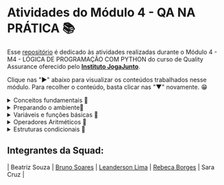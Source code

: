 # Atividades do Módulo 4 - QA NA PRÁTICA 📚

Esse [repositório](https://github.com/LeanDevLima/Squad02_M4) é dedicado às atividades realizadas durante o Módulo 4 - M4 - LÓGICA DE PROGRAMAÇÃO COM PYTHON do curso de Quality Assurance oferecido pelo [**Instituto JogaJunto**](https://www.jogajuntoinstituto.org/). 

Clique nas "►" abaixo para visualizar os conteúdos trabalhados nesse módulo. Para recolher o conteúdo, basta clicar nas "▼" novamente. 😁

<details>
<summary> Conceitos fundamentais 🌟</summary>

<details>
<summary>🚀 Descrição da 1ª Atividade: 🌟</summary>
<br>
🔍 A turma será dividida em duplas. Cada dupla será composta por uma pessoa no papel de INSTRUTOR e outra no de EXECUTOR - decidam quem será quem. A seguir, liberaremos dois arquivos, um nomeado como INSTRUTOR(A) e outro como EXECUTOR(A). INSTRUTOR(A) fará o download APENAS do arquivo nomeado como INSTRUTOR(A). EXECUTOR(A) fará o download APENAS do arquivo nomeado como EXECUTOR. Sigam as instruções encontradas nos respectivos arquivos, respeitando os tempos de realização da atividade.

<br>

 - Essa atividade fizemos em Squad.

Essa atividade foi uma experiência emocionante e colaborativa que envolveu comunicação e cooperação para atingir um objetivo final: a criação de uma forma geométrica, que, no nosso caso, acabou sendo um triângulo. O elemento surpresa foi a chave para tornar a atividade divertida e desafiadora.

A turma foi dividida em squads, cada squad tinha dois papéis definidos: um instrutor e um executor. Os instrutores tinham a responsabilidade de fazer o download exclusivamente do arquivo nomeado como INSTRUTOR(A), enquanto os executores faziam o download apenas do arquivo EXECUTOR(A). Essa divisão de tarefas criou uma dinâmica interessante, onde os instrutores tinham que fornecer informações claras e precisas para que os executores pudessem realizar a tarefa corretamente, mas não podiam falar qual seria o desenho final.

A atividade exigiu habilidades de comunicação eficaz, já que os instrutores precisavam explicar as instruções contidas no arquivo INSTRUTOR(A) de maneira concisa e compreensível. Ao mesmo tempo, os executores precisavam estar atentos às instruções e seguir o cronograma estabelecido para a atividade.

À medida que a atividade avançava começamos a perceber que a cooperação era essencial para atingir o objetivo final de forma eficaz e dentro do prazo. O trabalho em equipe se tornou fundamental, com os membros das squads trocando ideias, esclarecendo dúvidas e apoiando-se mutuamente.

No final, quando todas as etapas foram concluídas, revelamos qual era a forma geométrica que estávamos descrevendo, e foi surpreendente perceber como cada uma delas tinha um triângulo em comum, apesar das abordagens e instruções variadas. Isso ressaltou a importância da clareza na comunicação e da cooperação no trabalho em equipe.

Como um dos instrutores, tive a oportunidade de dar as intruções, garantindo que as instruções fossem compreendidas e seguidas. Foi uma experiência gratificante ver como a cooperação e a comunicação eficaz levaram ao sucesso da atividade e à criação do triângulo. No geral, a atividade em squad foi uma combinação perfeita de desafio, diversão e aprendizado sobre a importância da colaboração.

</details>

<details>
<summary>🚀 Descrição da 2ª Atividade: 🌟</summary>
<br>

🔍Em SQUADs. Leiam o case a seguir, que conta como é o processo de pedidos na loja de bolos "DELÍCIAS DE JOGAR JUNTO". Depois, acessem o site  whimsical, onde realizará a atividade. Caso os integrantes do grupo tenham alguma dificuldade para acessar o whimsical, baixem o arquivo PPT "Fluxo de Atendimento", que contém algumas formas geométricas de um fluxograma e realizem a atividade nesse arquivo. Usem formas geométricas (retângulos, losangos, círculos, setas) para representar cada etapa do processo de venda do bolo. Usem setas para mostrar a direção do fluxo, conectando as etapas. Utilizem as formas corretas para representar decisões, início, fim, entre outras partes.

___
Case: 

### O pedido de Maria ###

Maria ligou para encomendar um bolo para o aniversário de sua mãe. A atendente perguntou se ela teria algum sabor de preferência, mas Maria estava em dúvida.

A atendente falou sobre as opções disponíveis no dia - chocolate, baunilha e morango e Maria escolheu o bolo de chocolate, fornecendo detalhes sobre tamanho, data e horário de entrega.

A atendente perguntou algumas informações pessoais para registrar no sistema como, nome, endereço e número de telefone.

Ao final, antes de enviar o link para pagamento, ela confirmou o pedido e o preço e perguntou qual seria a forma de pagamento.

Após confirmar tudo, Maria recebeu em seu whatsapp um número de confirmação de pedido e um arquivo PDF com o comprovante de pagamento. 

<img src="Atividades\deliciasDe_Jj.jpg">

___

- Nessa atividade criamos primeiro um rascunho de como ficaria o fluxo:

___

**Início**
-> Representado por um retângulo com a palavra "Início"

**Recebimento de Ligação**
-> Representado por um retângulo com "Recebimento de Ligação"

**Pergunta sobre Sabor**
-> Representado por um retângulo com "Pergunta sobre Sabor"
-> Uma seta conecta "Recebimento de Ligação" a "Pergunta sobre Sabor"

**Opções Disponíveis**
-> Representado por um losango com "Opções Disponíveis"
-> Conectado a "Pergunta sobre Sabor" com uma seta
-> Saída de "Opções Disponíveis" para as opções: "Chocolate", "Baunilha", "Morango"

**Escolha de Sabor**
-> Representado por um retângulo com "Escolha de Sabor"
-> Conectado aos sabores do losango com setas
-> Saída para "Detalhes do Bolo" com uma seta

**Detalhes do Bolo**
-> Representado por um retângulo com "Detalhes do Bolo"
-> Conectado a "Escolha de Sabor" com uma seta

**Informações Pessoais**
-> Representado por um retângulo com "Informações Pessoais"
-> Conectado a "Detalhes do Bolo" com uma seta

**Confirmação do Pedido**
-> Representado por um losango com "Confirmação do Pedido"
-> Conectado a "Informações Pessoais" com uma seta
-> Saída para "Forma de Pagamento" e "Cancelar Pedido"

**Forma de Pagamento**
-> Representado por um retângulo com "Forma de Pagamento"
-> Conectado a "Confirmação do Pedido" com uma seta

**Geração de Número de Confirmação e Comprovante de Pagamento**
-> Representado por um retângulo com "Geração de Número de Confirmação e Comprovante de Pagamento"
-> Conectado a "Forma de Pagamento" com uma seta

**Fim**
-> Representado por um retângulo com a palavra "Fim"
-> Conectado a "Geração de Número de Confirmação e Comprovante de Pagamento" com uma seta

___

- Em seguida, baseando-se no nosso rascunho criamos o fluxograma conforme solicitado o enunciado da atividade:

___

```mermaid
graph TD;
    A["Início"] --> B["Recebimento de Ligação"];
    B --> C["Pergunta sobre Sabor"];
    C -->|Opções Disponíveis| D["Opções Disponíveis"];
    C -->|Escolha de Sabor| E["Escolha de Sabor"];
    D -->|Chocolate| E;
    D -->|Baunilha| E;
    D -->|Morango| E;
    E --> F["Detalhes do Bolo"];
    F --> G["Informações Pessoais"];
    G --> H["Confirmação do Pedido"];
    G --> I["Cancelar Pedido"];
    H --> J["Forma de Pagamento"];
    J --> K["Geração de Número de Confirmação e Comprovante de Pagamento"];
    K --> L["Fim"];
    I --> L;

```

Obs: O enunciado desta atividade recomendou o uso da ferramenta Whimsical, que foi seguido conforme instruído. No entanto, para melhorar a visualização neste repositório, optei por apresentar o diagrama usando o estilo de formatação Mermaid.

</details>
</details>

<details>
<summary>Preparando o ambiente🌟</summary>
<br>

<details>
<summary>🚀 Descrição da 3ª Atividade: 🌟</summary>
<br>

🔍EM SQUADs. Escrevam um PROMPT no chatGPT, em busca da definição dos três conceitos abaixo, relacionados com o uso do Git: 

 TRACKING - COMMIT - BRANCHES - MERGE

Em seguida, discutam sobre os temas e escolham um integrante do SQUAD que, caso sorteado, deverá explicar para a turma o conceito, dando um exemplo.

- Essa atividade foi feita durante a aula, abaixo segue o que foi realizado em grupo e discutido com toda a turma com algumas considerações minhas:

No Chat GPT inseri as seguintes informações:

    Por favor, forneça definições claras e detalhadas dos seguintes conceitos relacionados ao uso do Git:

    TRACKING - Descreva o que significa 'tracking' em relação ao Git e como ele é usado para monitorar alterações em repositórios.

    COMMIT - Explique o conceito de 'commit' no Git, incluindo sua finalidade e como ele é utilizado para registrar alterações no histórico de um projeto.

    BRANCHES - Defina o termo 'branches' no contexto do Git, destacando sua importância na organização do desenvolvimento de software.

    MERGE - Descreva o que significa 'merge' em Git, como é realizado e em que situações é útil para combinar diferentes linhas de desenvolvimento.

    Desde já agradeço pelas definições para melhor compreensão destes conceitos relacionados ao Git.

---
Pedi 'por favor' e agradeci no final porque se um dia essa ferramenta virar algo parecido com a [SkyNet](https://pt.wikipedia.org/wiki/Skynet) vão perceber que eu era um ser humano legal e pode ser que minha vida seja poupada. 🫠 

[![](Atividades\Skynet.png)](https://medium.com/data-driven-fiction/the-skynet-moment-looms-with-chatgpt-5ec9714f2750)

---

Esse foi o resultado apresentado:


Claro, aqui estão as definições detalhadas dos conceitos relacionados ao Git:

1. **TRACKING**:

   No contexto do Git, "tracking" refere-se à capacidade de um repositório local de acompanhar as alterações feitas em um repositório remoto. Quando você clona um repositório remoto para o seu ambiente local, o Git estabelece uma relação de rastreamento entre o seu repositório local e o repositório remoto. Isso permite que você saiba se as alterações foram feitas no repositório remoto desde a última vez que você sincronizou.

   O rastreamento é útil para manter seu repositório local atualizado e garantir que você esteja trabalhando com a versão mais recente do código. Para atualizar seu repositório local com as alterações do repositório remoto, você pode usar comandos como `git pull`.

2. **COMMIT**:

   No Git, um "commit" é uma operação que registra uma alteração específica no histórico de um projeto. Cada commit é uma captura instantânea do estado do projeto em um determinado momento. Os commits são usados para rastrear o progresso do desenvolvimento, facilitar a colaboração e permitir a reversão a versões anteriores do código.

   Cada commit inclui uma mensagem que descreve as alterações feitas. Essas mensagens são cruciais para entender o propósito de cada commit. Os commits também têm identificadores únicos chamados de "hashes" que os tornam identificáveis e recuperáveis.

3. **BRANCHES**:

   Em Git, "branches" (ramos) são caminhos de desenvolvimento separados que permitem que você trabalhe em recursos ou correções de bugs independentemente do ramo principal do projeto (normalmente chamado de "branch master" ou "branch principal"). Cada branch representa uma linha de desenvolvimento isolada, onde você pode adicionar, modificar e excluir arquivos sem afetar outros ramos.

   Branches são úteis para organizar o desenvolvimento, permitindo que várias equipes ou desenvolvedores individuais trabalhem em paralelo sem interferir no trabalho uns dos outros. Quando o desenvolvimento em um branch é concluído, você pode fundir (merge) as alterações de volta ao branch principal.

4. **MERGE**:

   "Merge" em Git se refere ao processo de combinar as alterações de um branch em outro. Isso é comumente usado para incorporar as alterações feitas em um branch de desenvolvimento de recurso ou correção de bug de volta ao branch principal (como o master).

   O merge é útil quando você deseja unir diferentes linhas de desenvolvimento e consolidar as alterações. O Git usa algoritmos para combinar automaticamente as alterações, mas podem ocorrer conflitos se duas alterações conflitantes forem feitas na mesma parte de um arquivo. Nesses casos, você precisa resolver os conflitos manualmente.


</details>

<details>
<summary>🚀 Descrição da 4ª Atividade: 🌟</summary>
<br>

🔍EM SQUADS. Utilizando seus conhecimentos, crie seu repositório (local e na nuvem) e faça seus primeiros commit e push! Discussão após atividade. 

Como foi a experiência? | Houve alguma dificuldade? | Como os integrantes do SQUAD se relacionaram? | Fariam algo diferente? O que? | Como se sentiram nesse processo?

- Para essa atividade vou considerar esse mesmo [repositório](https://github.com/LeanDevLima/Squad02_M4).

Fiz uso da extensão [Git Graph](https://marketplace.visualstudio.com/items?itemName=mhutchie.git-graph) para demonstrar a execução dessa atividade.

<img src="Atividades\atividade4.png">

<br>

No que diz respeito à experiência resultante desta atividade, observamos que alguns membros da turma demonstraram um maior domínio do conceito de Git, enquanto outros estavam menos familiarizados. Trabalhamos em conjunto, auxiliando-nos mutuamente, para garantir que todos pudessem concluir com sucesso a atividade.


</details>

<details>
<summary>🚀 Descrição da 5ª Atividade: 🌟</summary>
<br>

🔍EM SQUADS Realizem os passos detalhados a seguir: Clone o repositório que você criou. Agora você vai criar uma branch e subir arquivos diferentes em cada uma dela. Mescle as branchs.

- Para essa atividade vou considerar esse mesmo [repositório](https://github.com/LeanDevLima/Squad02_M4). Fiz uso da extensão [Git Graph](https://marketplace.visualstudio.com/items?itemName=mhutchie.git-graph) para demonstrar a execução dessa atividade.

1- Primeiramente criei duas branchs, branch1 e branch2.

<img src="Atividades\branchs.png">

2- Em seguida criei um arquivo em cada branch, commitBranch1.py na branch1 e commitBranch2.py na branch2 (ambos estão na pasta 'Atividades' desse repositório).

<img src="Atividades\arquivosBranchs.png">

Por fim fiz um merge dessas branches, transformando as duas na branch1.

<img src="Atividades\mergeBranchs.png">


--- 
As etapas seguintes, decidi executar os comando direto pelo terminal para agilizar a conclusão da atividade.

---
3- Usando o comando 'git checkout main' retornei para a branch principal, e usei o comando 'git merge branch1' pegar as alterações da branch1 e inserir na main.

<img src="Atividades\merge_toMain.png">


4- Como não pretendo usar outras branchs nesse repositório fiz a exclusão das mesmas para trabalhar apenas com a branch original (main). O comando para tal é o 'git branch -d (nome da branch)', e para forçar essa ação o comando é quase o mesmo: git branch -D (nome da branch). 

Eu optei pela segunda opção, dei um git branch -D branch2 só por garantia (vai que né 😅) e depois excluí a branch1 e usei o comando git branch para confirmar se somente a branch principal main estava em uso.

<img src="Atividades\deleteBranchs.png"  width="800" height="280">


5- E por fim, subi as informações para o Github.

<img src="Atividades\push_toMain.png">

6- Resultado final no Graph:

<img src="Atividades\finalGraph.png">


<br>


Quando se trata da experiência obtida com esta atividade, vimos um resultado semelhante ao da atividade anterior. Notamos que alguns colegas da turma demonstraram um nível mais elevado de conhecimento sobre o conceito do Git, enquanto outros estavam menos familiarizados com ele. Trabalhamos em equipe, apoiando uns aos outros, a fim de assegurar que todos pudessem concluir a atividade com êxito.

</details>

</details>

<details>
<summary>Variáveis e funções básicas 🌟</summary>
<br>


<details>
<summary>🚀 Descrição da 6ª Atividade: 🌟</summary>
<br>

🔍Individualmente: No primeiro bloco, imprima o título "DESAFIO DO CAÍQUE" na tela e, no segundo bloco, realize uma soma simples dos números 145 e 234.


```python
# Primeiro bloco
print("DESAFIO DO CAÍQUE")

# Segundo bloco
resultado = 145 + 234
print("A soma de 145 e 234 é:", resultado)

```

O arquivo dessa atividade está nesse repositório dentro da pasta Atividades: Atividades\Atividade6.py.


</details>


<details>
<summary>🚀 Descrição da 7ª Atividade: 🌟</summary>
<br>

🔍Leiam o caso abaixo e executem usando Python. 
A loja "ROUPAS SA" tem 2000 clientes e quer enviar mensagens nominais a cada um. A mensagem seria a seguinte:

"Olá, PAULA MARTINS. Em JANEIRO você realizou uma compra no valor de R$500,00 e ganhou um desconto de 10% em sua próxima compra. Use o cupom PAULAÉ10."



```python

clientes = [
    {"nome": "Paula Martins", "mes_compra": "Janeiro", "valor_compra": 500.00},
    {"nome": "Lean Lima", "mes_compra": "Setembro", "valor_compra": 1000.00},
    {"nome": "Caique DesafioJJ", "mes_compra": "Dezembro", "valor_compra": 2000.00}
    # É possível adicionar mais clientes nessa parte, basta seguir a mesma formatação do exemplo acima.
]

for cliente in clientes:
    nome_completo = cliente["nome"]
    partes_nome = nome_completo.split()  
    primeiro_nome = partes_nome[0]  
    mes_compra = cliente["mes_compra"]
    valor_compra = cliente["valor_compra"]
    desconto = valor_compra * 0.10

    mensagem = f"Olá, {primeiro_nome}. Em {mes_compra} você realizou uma compra no valor de R${valor_compra:.2f} e ganhou um desconto de 10% em sua próxima compra. Use o cupom {primeiro_nome.upper()}É10."

    print(mensagem)


```

O arquivo dessa atividade está nesse repositório dentro da pasta Atividades: Atividades\Atividade7.py.

</details>

<details>
<summary>🚀 Descrição da 8ª Atividade: 🌟</summary>
<br>

🔍EM SQUAD Objetivo da atividade: Praticar os conceitos vistos até aqui. Como: Faça um programa que capture o nome do usuário, altura em metros, idade e imprima esses dados na tela. 

```python

nome = input("Digite seu nome: ")
altura = int(input("Digite sua altura em centímetros: "))
idade = int(input("Digite sua idade: "))

print("Nome:", nome)
print("Altura:", altura, "centímetros")
print("Idade:", idade, "anos")

```

O arquivo dessa atividade está nesse repositório dentro da pasta Atividades: Atividades\Atividade8.py.

</details>

<details>
<summary>🚀 Descrição da 9ª Atividade: 🌟</summary>
<br>

🔍CONTINUE EM CASA. Agora, implemente uma nova Feature: a funcionalidade de notas. Para isso, insira duas variáveis com espaço para o input e uma terceira com o valor somado da operação. Lembre-se que o tipo de dado retornado da função input, é sempre uma string.
Ao encerrar, faça o push para seu repositório do github e compartilhe o link com a pessoa facilitadora.

```python

nota1 = float(input("Digite a primeira nota: "))
nota2 = float(input("Digite a segunda nota: "))

print("A soma das notas é:", nota1 + nota2)
print("A média das notas é:", (nota1 + nota2)/2)

# Acrescentei a média pois quando fiz somente a soma fiquei com a impressão que estava faltando alguma coisa 😅

```

O arquivo dessa atividade está nesse repositório dentro da pasta Atividades: Atividades\Atividade9.py.

</details>

</details>

<details>
<summary>Operadores Aritméticos 🌟</summary>
<br>

<details>
<summary>🚀 Descrição da 10ª Atividade: 🌟</summary>
<br>

🔍 Em SQUADs Mini Case 1: Idade do Pet e Lucro do PETSHOP A dona de um PETSHOP quer criar um programa para calcular a idade dos cachorros de seus clientes em "anos de cachorro". Como os pets envelhecem de maneira diferente dos humanos - cada ano humano corresponde a 7 do Cachorro. Desafio: Crie um programa Python que calcule a idade de cachorro com base na idade humana. O que seu programa deve conter: 

- Solicitar ao usuário a idade humana do pet (um número inteiro);
- Calcular a idade do pet, levando em consideração que cada ano da idade humana corresponde a 7;
- Exibir a idade do pet ao usuário;
- Além disso, ela deseja calcular, a cada 12 meses, o lucro obtido por banho e por cachorro. 

VALORES POR BANHO X CUSTO POR BANHO

- Cachorro de grande porte: BANHO: R$75,00 | CUSTO: R$20,00
- Cachorro de médio porte: BANHO: R$60,00 | CUSTO: 15,00
- Cachorro de médio porte: BANHO: R$50,00 | CUSTO: R$5,00
- Exemplo: Se um animal de grande porte tomar 10 banhos em 12 meses, no final, o programa deve imprimir a seguinte informação:

      Olá, Tuco tem 35 anos e nos últimos 12 meses o lucro com  este animal foi de R$550,00

```python

def calcular_idade_cachorro():
    idade_humana = int(input("Digite a idade humana do seu pet: "))
    idade_cachorro = idade_humana * 7
    return idade_cachorro

def calcular_lucro_banho(porte, num_banhos):
    precos = {
        "grande": {"banho": 75.00, "custo": 20.00},
        "medio": {"banho": 60.00, "custo": 15.00},
        "pequeno": {"banho": 50.00, "custo": 5.00}
    }

    banho = precos[porte]["banho"]
    custo = precos[porte]["custo"]
    lucro = (banho - custo) * num_banhos
    return lucro

idade_cachorro = calcular_idade_cachorro()
print(f"Seu pet tem {idade_cachorro} anos.")

num_banhos = int(input("Quantos banhos seu pet tomou nos últimos 12 meses? "))
porte_pet = input("Qual é o porte do seu pet (grande, medio, pequeno)? ").lower()

lucro_total = calcular_lucro_banho(porte_pet, num_banhos)

print(f"Nos últimos 12 meses, o lucro com o pet foi de R${lucro_total:.2f}.")

```
O arquivo dessa atividade está nesse repositório dentro da pasta Atividades: Atividades\Atividade10.py.

</details>

<details>
<summary>🚀 Descrição da 11ª Atividade: 🌟</summary>
<br>

🔍 Mini Case 2: Notas dos alunos. Desafio: Fazer um programa que some 4 notas e, no final, tenha a média aritmética dessas notas. O que seu programa deve conter: 
- Um input onde cada interação tenha um texto.
- No final, seu programa deverá ter o output:
  
      “Olá, Caique! Sua média é: 10 pontos”

```python
nota1 = float(input("Digite a primeira nota: "))
nota2 = float(input("Digite a segunda nota: "))
nota3 = float(input("Digite a terceira nota: "))
nota4 = float(input("Digite a quarta nota: "))


media = (nota1 + nota2 + nota3 + nota4) / 4


nome = input("Digite seu nome: ")

print(f"Olá, {nome}! Sua média é: {media} pontos")

```

O arquivo dessa atividade está nesse repositório dentro da pasta Atividades: Atividades\Atividade11.py.

</details>


<details>
<summary>🚀 Descrição da 12ª Atividade: 🌟</summary>
<br>

🔍Mini Case 2: Notas dos alunos. Desafio: Fazer um programa que some 4 notas e, no final, tenha a média aritmética dessas notas. O que seu programa deve conter:

- Um input onde cada interação tenha um texto.
- No final, seu programa deverá ter o output:
  
        “Olá, Caique! Sua média é: 10 pontos”

```python
import math

valor = float(input("Digite um valor: "))

dobro = valor * 2
triplo = valor * 3
quadrado = valor ** 2
raiz_quadrada = math.sqrt(valor)
raiz_cubica = valor ** (1/3)

print(f"Primeiro output: O dobro do valor inserido é {dobro}")
print(f"Segundo output: O triplo do valor inserido é {triplo}")
print(f"Terceiro output: O valor inserido ao quadrado é {quadrado}")
print(f"Quarto output: A raiz quadrada do valor inserido é {raiz_quadrada}")
print(f"Quinto output: A raiz cúbica do valor inserido é {raiz_cubica}")
```

O arquivo dessa atividade está nesse repositório dentro da pasta Atividades: Atividades\Atividade12.py.


</details>

<details>
<summary>🚀 Descrição da 13ª Atividade: 🌟</summary>
<br>

🔍 Mini Case 3: Operações de teste. Imagine que você está em um processo se seleção para ocupar uma vaga de QA e, para testarem seus conhecimentos sobre OPERADORES, propõem o seguinte:

Desafio: Faça um código que permita, ao inserir um valor, o retorno de 5 outputs, sendo eles:

- primeiro output: deve apresentar como resultado o dobro do valor inserido;
- segundo output: deve apresentar como resultado o triplo do valor inserido;
- terceiro output: deve apresentar como resultado o valor inserido ao quadrado;
- quarto output: deve apresentar como resultado a raiz quadrada do valor inserido;
- quinto output: deve apresentar como resultado a raíz cúbica do valor inserido.


```python

import math

valor = float(input("Digite um valor: "))

dobro = valor * 2
triplo = valor * 3
quadrado = valor ** 2
raiz_quadrada = math.sqrt(valor)
raiz_cubica = valor ** (1/3)

print("Dobro do valor: ", dobro)
print("Triplo do valor: ", triplo)
print("Valor ao quadrado: ", quadrado)
print("Raiz quadrada do valor: ", raiz_quadrada)
print("Raiz cúbica do valor: ", raiz_cubica)

```
O arquivo dessa atividade está nesse repositório dentro da pasta Atividades: Atividades\Atividade13.py.


</details>

<details>
<summary>🚀 Descrição da 14ª Atividade: 🌟</summary>
<br>

🔍Em SQUADs Pesquisem os conceitos a seguir 
COLLECTIONS | LISTAS | TUPLAS | DICIONÁRIOS | SETS | INDEX
MONTEM UM SLIDE EXPLICANDO ESSES CONCEITOS, COM EXEMPLOS.

- O professor pediu para que não pesquisássemos COLLECTIONS para que ele mesmo tratasse sobre esse assunto na aula, esse item da pesquiza foi trocado por ARRAY.

**Array:**

- Um array é uma estrutura de dados que armazena um conjunto de elementos do mesmo tipo de dados, sendo organizados em uma sequência contígua na memória.
- Em Python, o termo "array" geralmente se refere a arrays do módulo `array`, que são mais eficientes em termos de espaço do que listas comuns.

   Exemplo de uso de array em Python (com o módulo `array`):

   ```python
   from array import array
   meu_array = array('i', [1, 2, 3, 4, 5])  # 'i' indica que os elementos são inteiros
    ```

**Listas:**

- Listas são coleções ordenadas de elementos que podem ser de diferentes tipos de dados.
- Os elementos em uma lista são indexados por números inteiros e podem ser modificados.

   Exemplo de lista em Python:

   ```python
   minha_lista = [1, 2, 3, "quatro"]
    ```

**Tuplas:**

- Tuplas são semelhantes às listas, mas são imutáveis, ou seja, seus elementos não podem ser alterados após a criação.
- São usadas quando você deseja armazenar um conjunto de valores que não deve ser modificado.

   Exemplo de tupla em Python:

   ```python
   minha_tupla = (1, 2, 3, "quatro")
    ```


**Dicionários:**

- Dicionários são coleções que armazenam pares de chave-valor, onde cada chave é única.
- Os elementos são acessados através de suas chaves, não por índices.

   Exemplo de dicionário em Python:

   ```python
   meu_dicionario = {"nome": "Alice", "idade": 30, "cidade": "Exemplo"}
    ```

**Sets:**

- Sets são coleções não ordenadas de elementos únicos.
- São úteis para armazenar valores distintos e executar operações de conjuntos, como união e interseção.

   Exemplo de set em Python:

   ```python
   meu_set = {1, 2, 3, 4, 4, 5}
    ```

**Index (Índice):**

- O índice refere-se à posição de um elemento em uma coleção, como uma lista ou uma tupla.
- Em Python, os índices começam em 0 para o primeiro elemento, 1 para o segundo, e assim por diante.

   Exemplo de acesso a elementos por índice em Python:

   ```python
   minha_lista = [10, 20, 30, 40]
   primeiro_elemento = minha_lista[0]  # Retorna 10
   terceiro_elemento = minha_lista[2]  # Retorna 30
    ```

</details>


<details>
<summary>🚀 Descrição da 15ª Atividade: 🌟</summary>
<br>

🔍EM SQUAD. Crie um script com as seguintes instruções, pesquisando na internet como fazer: 

- Crie uma tupla com 5 dados;
- Altere a tupla para uma lista;
- Insira 2 dados extras a essa lista;
- Remova o primeiro dado da lista;
- Remova o último dado da lista;
- Faça um print com o primeiro dado da lista;
- Faça um print com a quantidade de dados da lista;
- Crie um dicionário com os seguintes dados:
        Nome, Idade, Profissão
- Imprima somente o valor contido na chave Nome do dicionário.


```python
tupla = (1, 2, 3, 4, 5, 6)
lista = list(tupla)
lista.append(7)
lista.append(8)

del lista[0]
lista.pop()

print("Primeiro dado da lista:", lista[0])
print("Quantidade de dados na lista:", len(lista))

dicionario = {
    "Nome": "Lean",
    "Idade": 25,
    "Profissão": "Desenvolvedor"
}

print("Nome no dicionário:", dicionario["Nome"])

```

O arquivo dessa atividade está nesse repositório dentro da pasta Atividades: Atividades\Atividade15.py.


</details>

</details>

<details>
<summary>Estruturas condicionais 🌟</summary>
<br>

<details>
<summary>🚀 Descrição da 16ª Atividade: 🌟</summary>
<br>

🔍 INDIVIDUAL PARTE 1 USANDO IF: Construa um script para verificar se o usuário tem uma idade maior que 18 anos, se tiver, imprima na tela "Indivíduo possui idade mínima para dirigir"

```python

idade = int(input("Digite sua idade: "))

if idade > 18:
    print("Indivíduo possui idade mínima para dirigir")

```
O arquivo dessa atividade está nesse repositório dentro da pasta Atividades: Atividades\Atividade16.py.

</details>

<details>
<summary>🚀 Descrição da 17ª Atividade: 🌟</summary>
<br>

🔍 INDIVIDUAL PARTE 2 USANDO ELSE: Complemente o script feito, imprimindo na tela "Indivíduo NÃO possui idade mínima para dirigir"

```python

idade = int(input("Digite sua idade: "))

if idade > 18:
    print("Indivíduo possui idade mínima para dirigir")

```
O arquivo dessa atividade está nesse repositório dentro da pasta Atividades: Atividades\Atividade17.py.

</details>

<details>
<summary>🚀 Descrição da 18ª Atividade: 🌟</summary>
<br>

🔍 INDIVIDUAL USANDO ELIF: Complemente o script feito, imprimindo na tela "Indivíduo tem entre 17 e 18 anos e ainda NÃO está apto para dirigir"

```python

idade = int(input("Digite sua idade: "))

if idade > 18:
    print("Indivíduo possui idade mínima para dirigir")
elif idade >= 17:
    print("Indivíduo tem entre 17 e 18 anos e ainda NÃO está apto para dirigir")
else:
    print("Indivíduo NÃO possui idade mínima para dirigir")


```
O arquivo dessa atividade está nesse repositório dentro da pasta Atividades: Atividades\Atividade18.py.

</details>

<details>
<summary>🚀 Descrição da 19ª Atividade: 🌟</summary>
<br>

🔍 EM SQUADS Leiam o texto abaixo e resolvam. Na "FashionStyle", para um cliente obter 10% de desconto em suas compras, a compra deve ser de pelo menos R$250,00 e para obter 30%, a compra deve ser acima de R$500,00. Caso contrário, nenhum desconto é aplicado. No caixa, haverá uma tela voltada para o cliente. Ao passar o produto, caso cumpra o requisito da promoção, aparecerá a mensagem:

- Caso o cliente não cumpra o requisito, deve aparecer "POXA, FALTA POUCO PARA VOCÊ GANHAR 10% DE DESCONTO EM SUA COMPRA."

- Caso o cliente faça uma compra acima de R$250,00 "PARABÉNS. VOCÊ GANHOU 10% DE DESCONTO, MAS PODE GANHAR 30% SE SUA COMPRA FOR ACIMA DE R$500,00"

- Caso o cliente faça uma compra acima de R$500,00 "PARABÉNS. VOCÊ GANHOU SUPER DESCONTO DE 30%"

```python

valor_compra = float(input("Digite o valor da compra: R$"))

mensagem_desconto = ""

if valor_compra >= 500.0:
    mensagem_desconto = "Você ganhou 30% de desconto! PARABÉNS!"
    valor_compra = valor_compra * 0.7
elif valor_compra >= 250.0:
    mensagem_desconto = "Você ganhou 10% de desconto! PARABÉNS!"
    valor_compra = valor_compra * 0.9
else:
    mensagem_desconto = "Quase lá! Com mais R$%.2f, você ganha 10%% de desconto." % (250.0 - valor_compra)

print(mensagem_desconto)

print("Total a pagar: R$%.2f" % valor_compra)

```
O arquivo dessa atividade está nesse repositório dentro da pasta Atividades: Atividades\Atividade19.py.

</details>

<details>
<summary>🚀 Descrição da 20ª Atividade: 🌟</summary>
<br>

🔍 EM SQUADS Leiam o texto abaixo e resolvam. Na "JUNTOFIT", se um aluno tiver frequência de 21 vezes, sem interrupções, ele ganha um mês de aulas gratuitas para presentear um acompanhante. Caso contrário, ele não se qualifica para o benefício. Na catraca de acesso, haverá uma tela voltada para o cliente. Todos os dias, quando ele passar, deve aparecer a mensagem:

         "VOCÊ ESTÁ PARTICIPANDO DA NOSSA PROMO TREINA JUNTO"

Quando ele completar 21 identificações seguidas, deve aparecer a mensagem:

         "UHUU. AGORA VOCÊ PODE PRESENTEAR UM AMIGO OU AMIGA PARA TREINAR COM VOCÊ".

Caso o cliente tenha uma certa frequência, mas falte algum dia, quando retornar, deve aparecer:

         "QUE BOM VER VOCÊ DE VOLTA. A PARTIR DE AGORA INICIAMOS MAIS UMA CONTAGEM DE 21 DIAS PARA A PROMO TREINA JUNTO."



```python

frequencia = 0
dias_seguidos = 0

while True:

    input("Pressione Enter para registrar sua presença hoje: ")

    frequencia += 1

    if frequencia == 21:
        print("UHUU. AGORA VOCÊ PODE PRESENTEAR UM AMIGO OU AMIGA PARA TREINAR COM VOCÊ.")
        dias_seguidos = 0  
    else:
        print("VOCÊ ESTÁ PARTICIPANDO DA NOSSA PROMO TREINA JUNTO")

    escolha = input("Deseja continuar treinando? (S para sim, qualquer outra tecla para sair): ").strip().lower()

    if escolha != 's':
        break

    if frequencia < 21:
        dias_seguidos += 1
        if dias_seguidos == 1:
            print("QUE BOM VER VOCÊ DE VOLTA. A PARTIR DE AGORA INICIAMOS MAIS UMA CONTAGEM DE 21 DIAS PARA A PROMO TREINA JUNTO.")
        else:
            print(f"QUE BOM VER VOCÊ DE VOLTA. CONTINUE ASSIM! Mais {21 - dias_seguidos} dias para a promoção.")
            dias_seguidos = 0

```
O arquivo dessa atividade está nesse repositório dentro da pasta Atividades: Atividades\Atividade20.py.

</details>

<details>
<summary>🚀 Descrição da 21ª Atividade: 🌟</summary>
<br>

🔍 Faça uma pesquisa sobre ESTRUTURAS DE REPETIÇÃO E ITERAÇÃO, identificando: 
O que são estruturas de repetição e iteração? | Quando são usadas? | Quais os principais tipos de estruturas de repetição?

---

## Estruturas de Repetição e Iteração

As estruturas de repetição e iteração são fundamentais na programação e são usadas para executar um conjunto de instruções repetidamente, com base em uma condição específica. Essas estruturas são utilizadas quando se deseja automatizar tarefas que precisam ser realizadas várias vezes ou quando se precisa percorrer elementos em uma coleção de dados, como uma lista ou um conjunto.

As estruturas de repetição podem ser usadas em uma variedade de situações, incluindo:

- **Processamento de Dados**: Para processar cada elemento de uma lista, arquivo ou conjunto de dados.
- **Iteração de Loops**: Para criar loops que executam um conjunto de instruções até que uma condição seja atendida.
- **Validação de Entradas**: Para garantir que o usuário insira dados corretos ou para verificar entradas em um formulário, repetindo até que sejam válidas.
- **Implementação de Algoritmos**: Para implementar algoritmos que envolvem repetição, como ordenação, busca e cálculos iterativos.

## Principais Tipos de Estruturas de Repetição

### For Loop
Utilizado quando você sabe antecipadamente quantas vezes deseja repetir um bloco de código. Em Python:

```python
for i in range(5):
    print(i)


```

### While Loop

Usado quando você deseja repetir um bloco de código enquanto uma condição for verdadeira. Em Python:

```python

count = 0
while count < 5:
    print(count)
    count += 1

```

### Do-While Loop (Não disponível em Python)

Este tipo de loop executa um bloco de código pelo menos uma vez e, em seguida, verifica a condição para continuar a execução.

Em Python, não existe uma estrutura de loop do-while incorporada como em algumas outras linguagens de programação, como C, C++, C#, etc. No entanto, você pode simular um loop do-while usando um loop while tradicional com uma condição que sempre seja verdadeira na primeira iteração e, em seguida, usar uma instrução break para sair do loop quando a condição desejada não for mais atendida.

Aqui está um exemplo de como simular um loop do-while em Python:

```python

while True:
    print("Este é o bloco do loop do-while simulado.")

    continuar = input("Deseja continuar? (S para sim, qualquer outra tecla para sair): ").strip().lower()
    
    if continuar != 's':
        break

```

Em C#, por exemplo, que possui essa estrutura de repetição incorporada ficaria dessa forma:

```csharp
using System;


class Program
{
    static void Main()
    {
        int contador = 0;

        do
        {
            Console.WriteLine($"Este é um loop do-while. Contador: {contador}");
            contador++;
        }
        while (contador < 5);
    }
}

```

### Loop Aninhado

É possível usar loops dentro de outros loops para realizar tarefas complexas ou percorrer matrizes multidimensionais. Em Python:

```python

for i in range(3):
    for j in range(2):
        print(i, j)

```

### Loop Infinito

Um loop que executa indefinidamente até que seja explicitamente interrompido. Cuidado ao usar loops infinitos, pois eles podem causar travamentos. Em Python:

```python

while True:
    print("Isso é um loop infinito")

```
---

As estruturas de repetição e iteração são elementos fundamentais na programação e são essenciais para controlar o fluxo de um programa, permitindo a automação de tarefas repetitivas e a manipulação de dados em coleções.

---


</details>


</details>

## Integrantes da Squad:

| Beatriz Souza  | [Bruno Soares](https://www.linkedin.com/in/bruno-soaresdev/)  | [Leanderson Lima](https://www.linkedin.com/in/leanderson-dias-de-lima/) | [Rebeca Borges](https://www.linkedin.com/in/rebecaborgess/) | Sara Cruz | 